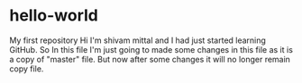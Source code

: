 # hello-world
My first repository
Hi I'm shivam mittal and I had just started learning GitHub. So In this file I'm just going to made some changes in this file as it is a copy of "master" file. But now after some changes it will no longer remain copy file.
